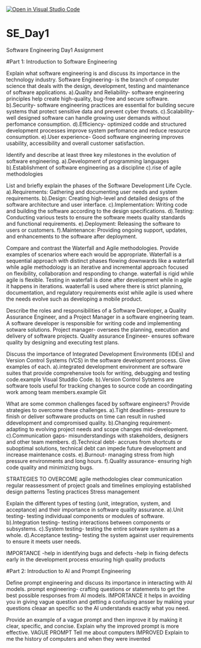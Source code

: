 [![Open in Visual Studio Code](https://classroom.github.com/assets/open-in-vscode-2e0aaae1b6195c2367325f4f02e2d04e9abb55f0b24a779b69b11b9e10269abc.svg)](https://classroom.github.com/online_ide?assignment_repo_id=18480399&assignment_repo_type=AssignmentRepo)
# SE_Day1
Software Engineering Day1 Assignment

#Part 1: Introduction to Software Engineering

Explain what software engineering is and discuss its importance in the technology industry.
Software Engineering- is the branch of computer science that deals with the design, development, testing and maintenance of software applications.
  a).Quality and Reliability- software engineering principles help create high-quality, bug-free and secure software.
  b).Security- software engineering practices are essential for building secure systems that protect sensitive data and prevent cyber threats.
  c).Scalability- well designed software can handle growing user demands without perfomance consumption.
  d).Efficiency- optimized codde and structured development processes improve system perfomance and reduce resource consumption.
  e).User experience- Good software engineering improves usability, accessibility and overall customer satisfaction.
  


Identify and describe at least three key milestones in the evolution of software engineering.
  a).Development of programming languages
  b).Establishment of software engineering as a discipline
  c).rise of agile methodologies

List and briefly explain the phases of the Software Development Life Cycle.
  a).Requirements: Gathering and documenting user needs and system requirements.
  b).Design: Creating high-level and detailed designs of the software architecture and user interface.
  c).Implementation: Writing code and building the software according to the design specifications.
  d).Testing: Conducting various tests to ensure the software meets quality standards and functional requirements.
  e).Deployment: Releasing the software to users or customers.
  f).Maintenance: Providing ongoing support, updates, and enhancements to the software after deployment.


Compare and contrast the Waterfall and Agile methodologies. Provide examples of scenarios where each would be appropriate.
Waterfall is a sequential approach with distinct phases flowing downwards like a waterfall while agile methodology is an iterative and incremental approach focused on flexibility, collaboration and responding to change.
waterfall is rigid while agile is flexible.
Testing in waterfall is done after development while in agile it happens in iterations.
waaterfall is used where there is strict planning, documentation, and regulatory requirements exist while agile is used where the needs evolve such as developing a mobile product.


Describe the roles and responsibilities of a Software Developer, a Quality Assurance Engineer, and a Project Manager in a software engineering team.
A software developer is responsible for writing code and implementing sotware solutions.
Project manager- oversees the planning, execution and delivery of software projects.
Quality assurance Engineer- ensures software quality by designing and executing test plans.


Discuss the importance of Integrated Development Environments (IDEs) and Version Control Systems (VCS) in the software development process. Give examples of each.
a).integrated development environment are software suites that provide comprehensive  tools for writing, debugging and testing code.example Visual Studdio Code.
b).Version Control Sytstems are software tools useful for tracking changes to source code an coordingating work among team members.example Git


What are some common challenges faced by software engineers? Provide strategies to overcome these challenges.
a).Tight deadlines- pressure to finish or deliver softwware products on time can result in rushed ddevelopment and compromised quality.
b).Changing requirement- adapting to evolving project needs and scope changes  mid-development.
c).Communication gaps- misunderstandings with stakeholders, designers and other team members.
d).Technical debt-  accrues from shortcuts or suboptimal solutions, technical debt can impede future development and increase maintenance costs.
e).Burnout- managing stress from high pressure environments and long hours.
f).Quality assurance- ensuring high code quality and minimizizng bugs.

STRATEGIES TO OVERCOME
agile methodologies
clear communication
regular reassessment of project goals and timelines
employing established design patterns
Testing practices
Stress management



Explain the different types of testing (unit, integration, system, and acceptance) and their importance in software quality assurance.
a).Unit testing- testing individuaal components or modules of software.
b).Integration testing- testing interactions between components or subsystems.
c).System testing- testing the entire sotware system as a whole.
d).Acceptance testing- testing the system against user requirements to ensure it meets user needs.

IMPORTANCE 
-help in identifying bugs and defects
-help in fixing defects early in the development process ensuring high quality products



#Part 2: Introduction to AI and Prompt Engineering


Define prompt engineering and discuss its importance in interacting with AI models.
prompt engineering- crafting questions or statements to get the best possible responses from AI models.
IMPORTANCE
it helps in avoiding you in giving vague question and getting a confusing ansser by making your questions cleaar an specific so the AI understands exactly what you need.


Provide an example of a vague prompt and then improve it by making it clear, specific, and concise. Explain why the improved prompt is more effective.
VAGUE PROMPT
Tell me about computers
IMPROVED
Explain to me the history of computers and when they were invented


